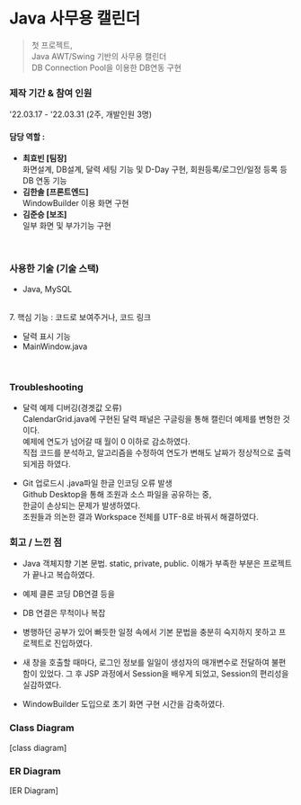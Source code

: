 # Java 사무용 캘린더
> 첫 프로젝트,   
> Java AWT/Swing 기반의 사무용 캘린더  
> DB Connection Pool을 이용한 DB연동 구현  

### 제작 기간 & 참여 인원
'22.03.17 - '22.03.31 (2주, 개발인원 3명)  

#### 담당 역할 : 
 
  - **최효빈 [팀장]**   
    화면설계, DB설계, 달력 세팅 기능 및 D-Day 구현, 회원등록/로그인/일정 등록 등 DB 연동 기능
  - **김한솔 [프론트엔드]**   
     WindowBuilder 이용 화면 구현
  - **김준승 [보조]**   
    일부 화면 및 부가기능 구현

<!--sql문에서 sched 테이블과 reply 테이블 순서 바꿀것. -->

&nbsp;  
### 사용한 기술 (기술 스택)
- Java, MySQL
<!--


6. ERD(필요할 경우)
7. 핵심 기능 : 코드로 보여주거나, 코드 링크
### **트러블슈팅 경험(중요!)** / 자랑하고 싶은 코드




앞의 항목에서 소개할 수 없는 뒷이야기 등.
-->

&nbsp;  
7. 핵심 기능 : 코드로 보여주거나, 코드 링크
- 달력 표시 기능
- MainWindow.java

&nbsp;  
### Troubleshooting
- 달력 예제 디버깅(경곗값 오류)  
  CalendarGrid.java에 구현된 달력 패널은 구글링을 통해 캘린더 예제를 변형한 것이다.  
  예제에 연도가 넘어갈 때 월이 0 이하로 감소하였다.  
  직접 코드를 분석하고, 알고리즘을 수정하여 연도가 변해도 날짜가 정상적으로 출력되게끔 하였다.  
  
- Git 업로드시 .java파일 한글 인코딩 오류 발생  
  Github Desktop을 통해 조원과 소스 파일을 공유하는 중,  
  한글이 손상되는 문제가 발생하였다.  
  조원들과 의논한 결과 Workspace 전체를 UTF-8로 바꿔서 해결하였다.  


### 회고 / 느낀 점
- Java 객체지향 기본 문법. static, private, public. 이해가 부족한 부분은 프로젝트가 끝나고 복습하였다.
- 예제 클론 코딩 DB연결 등을
- DB 연결은 무척이나 복잡
- 병행하던 공부가 있어 빠듯한 일정 속에서 기본 문법을 충분히 숙지하지 못하고 프로젝트로 진입하였다. 
 
- 새 창을 호출할 때마다, 로그인 정보를 일일이 생성자의 매개변수로 전달하여 불편함이 있었다. 
  그 후 JSP 과정에서 Session을 배우게 되었고, Session의 편리성을 실감하였다.
- WindowBuilder 도입으로 초기 화면 구현 시간을 감축하였다.


### Class Diagram 
[class diagram]

### ER Diagram
[ER Diagram]
